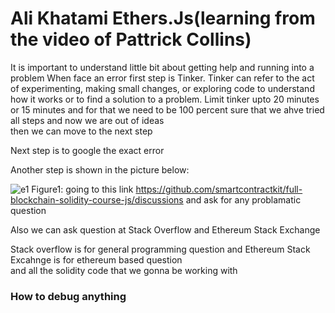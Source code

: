 # Ali Khatami Ethers.Js(learning from the video of Pattrick Collins)
It is important to understand little bit about getting help and running into a problem
When face an error first step is Tinker.
Tinker can refer to the act of experimenting, making small changes, or exploring code to understand how it works or to find a solution to a problem.
Limit tinker upto 20 minutes or 15 minutes and for that we need to be 100 percent sure that we ahve tried all steps and now we are out of ideas<br>
then we can move to the next step <br>

Next step is to google the exact error<br>

Another step is shown in the picture below:

![e1](https://github.com/C191068/Ali_Khatami_Ether.Js1/assets/89090776/57d7e092-32af-4c4e-9815-022aced7b883)
Figure1: going to this link https://github.com/smartcontractkit/full-blockchain-solidity-course-js/discussions
and ask for any problamatic question

Also we can ask question at Stack Overflow and Ethereum Stack Exchange<br>

Stack overflow is for general programming question and Ethereum Stack Excahnge is for ethereum based question <br>
and all the solidity code that we gonna be working with<br>

### How to debug anything






